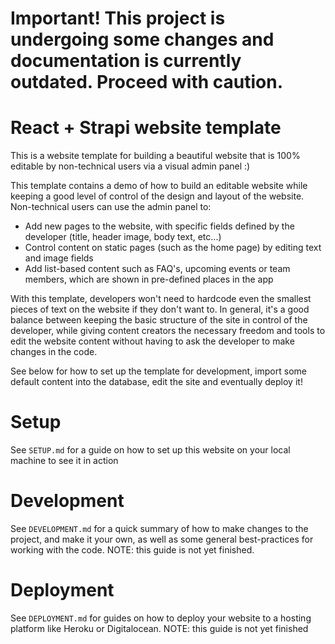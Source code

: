 # Important! This project is undergoing some changes and documentation is currently outdated. Proceed with caution.

# React + Strapi website template

This is a website template for building a beautiful website that is 100% editable by non-technical users via a visual admin panel :)

This template contains a demo of how to build an editable website while keeping a good level of control of the design and layout of the website. Non-technical users can use the admin panel to:

- Add new pages to the website, with specific fields defined by the developer (title, header image, body text, etc...)
- Control content on static pages (such as the home page) by editing text and image fields
- Add list-based content such as FAQ's, upcoming events or team members, which are shown in pre-defined places in the app

With this template, developers won't need to hardcode even the smallest pieces of text on the website if they don't want to. In general, it's a good balance between keeping the basic structure of the site in control of the developer, while giving content creators the necessary freedom and tools to edit the website content without having to ask the developer to make changes in the code. 

See below for how to set up the template for development, import some default content into the database, edit the site and eventually deploy it!

# Setup

See `SETUP.md` for a guide on how to set up this website on your local machine to see it in action

# Development 

See `DEVELOPMENT.md` for a quick summary of how to make changes to the project, and make it your own, as well as some general best-practices for working with the code. NOTE: this guide is not yet finished.

# Deployment

See `DEPLOYMENT.md` for guides on how to deploy your website to a hosting platform like Heroku or Digitalocean. NOTE: this guide is not yet finished

